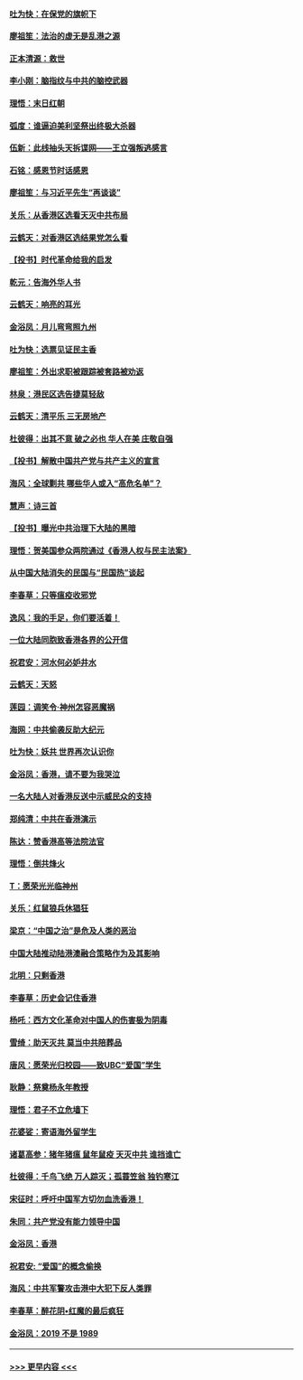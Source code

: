 #### [吐为快：在保党的旗帜下](../pages/nsc993/n11691188.md?t=11302355) 
#### [廖祖笙：法治的虚无是乱港之源](../pages/nsc993/n11690605.md?t=11302355) 
#### [正本清源：救世](../pages/nsc993/n11689134.md?t=11302355) 
#### [李小刚：脑指纹与中共的脑控武器](../pages/nsc993/n11688900.md?t=11302355) 
#### [理悟：末日红朝](../pages/nsc993/n11688829.md?t=11302355) 
#### [弧度：谁逼迫美利坚祭出终极大杀器](../pages/nsc993/n11688735.md?t=11302355) 
#### [伍新：此线抽头天拆谍网——王立强叛逃感言](../pages/nsc993/n11687981.md?t=11302355) 
#### [石铭：感恩节时话感恩](../pages/nsc993/n11687568.md?t=11302355) 
#### [廖祖笙：与习近平先生“再谈谈”](../pages/nsc993/n11687005.md?t=11302355) 
#### [关乐：从香港区选看天灭中共布局](../pages/nsc993/n11686647.md?t=11302355) 
#### [云鹤天：对香港区选结果党怎么看](../pages/nsc993/n11686216.md?t=11302355) 
#### [【投书】时代革命给我的启发](../pages/nsc993/n11684287.md?t=11302355) 
#### [乾元：告海外华人书](../pages/nsc993/n11684044.md?t=11302355) 
#### [云鹤天：响亮的耳光](../pages/nsc993/n11684254.md?t=11302355) 
#### [金浴凤：月儿弯弯照九州](../pages/nsc993/n11684231.md?t=11302355) 
#### [吐为快：选票见证民主香](../pages/nsc993/n11684206.md?t=11302355) 
#### [廖祖笙：外出求职被跟踪被套路被劝返](../pages/nsc993/n11683874.md?t=11302355) 
#### [林泉：港民区选告捷莫轻敌](../pages/nsc993/n11683930.md?t=11302355) 
#### [云鹤天：清平乐 三无房地产](../pages/nsc993/n11681521.md?t=11302355) 
#### [杜彼得：出其不意 破之必也 华人在美 庄敬自强](../pages/nsc993/n11679554.md?t=11302355) 
#### [【投书】解散中国共产党与共产主义的宣言](../pages/nsc993/n11679177.md?t=11302355) 
#### [海风：全球剿共 哪些华人或入“高危名单”？](../pages/nsc993/n11678617.md?t=11302355) 
#### [慧声：诗三首](../pages/nsc993/n11678848.md?t=11302355) 
#### [【投书】曝光中共治理下大陆的黑暗](../pages/nsc993/n11678674.md?t=11302355) 
#### [理悟：贺美国参众两院通过《香港人权与民主法案》](../pages/nsc993/n11678104.md?t=11302355) 
#### [从中国大陆消失的民国与“民国热”谈起](../pages/nsc993/n11678075.md?t=11302355) 
#### [李春草：只等瘟疫收邪党](../pages/nsc993/n11677308.md?t=11302355) 
#### [逸风：我的手足，你们要活着！](../pages/nsc993/n11676352.md?t=11302355) 
#### [一位大陆同胞致香港各界的公开信](../pages/nsc993/n11675761.md?t=11302355) 
#### [祝君安：河水何必妒井水](../pages/nsc993/n11675746.md?t=11302355) 
#### [云鹤天：天怒](../pages/nsc993/n11675718.md?t=11302355) 
#### [莲园：调笑令‧神州怎容恶魔祸](../pages/nsc993/n11675648.md?t=11302355) 
#### [海网：中共偷袭反助大纪元](../pages/nsc993/n11673515.md?t=11302355) 
#### [吐为快：妖共 世界再次认识你](../pages/nsc993/n11673506.md?t=11302355) 
#### [金浴凤：香港，请不要为我哭泣](../pages/nsc993/n11673248.md?t=11302355) 
#### [一名大陆人对香港反送中示威民众的支持](../pages/nsc993/n11672615.md?t=11302355) 
#### [郑纯清：中共在香港演示](../pages/nsc993/n11670539.md?t=11302355) 
#### [陈达：赞香港高等法院法官](../pages/nsc993/n11669542.md?t=11302355) 
#### [理悟：倒共烽火](../pages/nsc993/n11668844.md?t=11302355) 
#### [T：愿荣光光临神州](../pages/nsc993/n11668421.md?t=11302355) 
#### [关乐：红鼠狼兵休猖狂](../pages/nsc993/n11668378.md?t=11302355) 
#### [梁京：“中国之治”是危及人类的恶治](../pages/nsc993/n11668328.md?t=11302355) 
#### [中国大陆推动陆港澳融合策略作为及其影响](../pages/nsc993/n11668157.md?t=11302355) 
#### [北明：只剩香港](../pages/nsc993/n11668002.md?t=11302355) 
#### [李春草：历史会记住香港](../pages/nsc993/n11667927.md?t=11302355) 
#### [杨吒：西方文化革命对中国人的伤害极为阴毒](../pages/nsc993/n11664521.md?t=11302355) 
#### [雪绮：助天灭共 莫当中共陪葬品](../pages/nsc993/n11662650.md?t=11302355) 
#### [唐风：愿荣光归校园——致UBC“爱国”学生](../pages/nsc993/n11662194.md?t=11302355) 
#### [耿静：祭奠杨永年教授](../pages/nsc993/n11662514.md?t=11302355) 
#### [理悟：君子不立危墙下](../pages/nsc993/n11662172.md?t=11302355) 
#### [花婆娑：寄语海外留学生](../pages/nsc993/n11662121.md?t=11302355) 
#### [诸葛高参：猪年猪瘟 鼠年鼠疫 天灭中共 谁挡谁亡](../pages/nsc993/n11661980.md?t=11302355) 
#### [杜彼得：千鸟飞绝 万人踪灭；孤蓑笠翁 独钓寒江](../pages/nsc993/n11661170.md?t=11302355) 
#### [宋征时：呼吁中国军方切勿血洗香港！](../pages/nsc993/n11415318.md?t=11302355) 
#### [朱同：共产党没有能力领导中国](../pages/nsc993/n11660421.md?t=11302355) 
#### [金浴凤：香港](../pages/nsc993/n11660419.md?t=11302355) 
#### [祝君安: “爱国”的概念偷换](../pages/nsc993/n11659706.md?t=11302355) 
#### [海风：中共军警攻击港中大犯下反人类罪](../pages/nsc993/n11659632.md?t=11302355) 
#### [李春草：醉花阴•红魔的最后疯狂](../pages/nsc993/n11659287.md?t=11302355) 
#### [金浴凤：2019 不是 1989](../pages/nsc993/n11657663.md?t=11302355) 

----
#### [ >>> 更早内容 <<< ](../indexes/nsc993-earlier.md)
